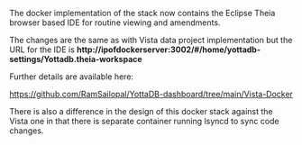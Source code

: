 The docker implementation of the stack now contains the Eclipse Theia browser based IDE for routine viewing and amendments.

The changes are the same as with Vista data project implementation but the URL for the IDE is **http://ipofdockerserver:3002/#/home/yottadb-settings/Yottadb.theia-workspace**

Further details are available here:

https://github.com/RamSailopal/YottaDB-dashboard/tree/main/Vista-Docker

There is also a difference in the design of this docker stack against the Vista one in that there is separate container running lsyncd to sync code changes.
